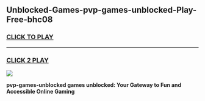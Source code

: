 
## Unblocked-Games-pvp-games-unblocked-Play-Free-bhc08
<h3>
<a href="https://premium76.site?title=pvp-games-unblocked&ref=17A">CLICK TO PLAY</a></h3>
<hr>

<h3>
<a href="https://premium76.site?title=pvp-games-unblocked&ref=17A">CLICK 2 PLAY</a>
  
</h3>

<a href="https://premium76.site?title=pvp-games-unblocked&ref=17A"><img src="https://clearcache.store/games.png"></a>


**pvp-games-unblocked games unblocked: Your Gateway to Fun and Accessible Online Gaming**
